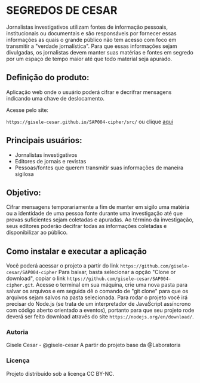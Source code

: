 # SEGREDOS DE CESAR

Jornalistas investigativos utilizam fontes de informação pessoais, institucionais ou documentais e são responsáveis por fornecer essas informações as quais o grande público não tem acesso com foco em transmitir a "verdade jornalística". 
Para que essas informações sejam divulgadas, os jornalistas devem manter suas matérias e fontes em segredo por um espaço de tempo maior até que todo material seja apurado.

## Definição do produto:

Aplicação web onde o usuário poderá cifrar e decrifrar mensagens indicando uma chave de deslocamento.

Acesse pelo site:

`https://gisele-cesar.github.io/SAP004-cipher/src/` ou clique [aqui](https://gisele-cesar.github.io/SAP004-cipher/src/)

## Principais usuários:

* Jornalistas investigativos
* Editores de jornais e revistas
* Pessoas/fontes que querem transmitir suas informações de maneira sigilosa

## Objetivo:

Cifrar mensagens temporariamente a fim de manter em sigilo uma matéria ou a identidade de uma pessoa fonte durante uma investigação até que provas suficientes sejam coletadas e apuradas.
Ao término da investigação, seus editores poderão decifrar todas as informações coletadas e disponibilizar ao público.

## Como instalar e executar a aplicação

Você poderá acessar o projeto a partir do link `https://github.com/gisele-cesar/SAP004-cipher`
Para baixar, basta selecionar a opção "Clone or download", copiar o link `https://github.com/gisele-cesar/SAP004-cipher.git`. Acesse o terminal em sua máquina, crie uma nova pasta para salvar os arquivos e em seguida dê o comando de "git clone" para que os arquivos sejam salvos na pasta selecionada.
Para rodar o projeto você irá precisar do Node.js (se trata de um interpretador de JavaScript assíncrono com código aberto orientado a eventos), portanto para que seu projeto rode deverá ser feito download através do site `https://nodejs.org/en/download/`.

### Autoria

Gisele Cesar - @gisele-cesar
A partir do projeto base da @Laboratoria

### Licença

Projeto distribuído sob a licença CC BY-NC.